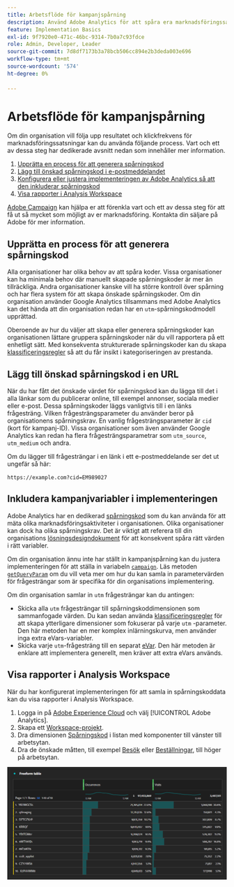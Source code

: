 ```yaml
---
title: Arbetsflöde för kampanjspårning
description: Använd Adobe Analytics för att spåra era marknadsföringssatsningar.
feature: Implementation Basics
exl-id: 9f7920e0-471c-46bc-9314-7b0a7c93fdce
role: Admin, Developer, Leader
source-git-commit: 7d8df7173b3a78bcb506cc894e2b3deda003e696
workflow-type: tm+mt
source-wordcount: '574'
ht-degree: 0%

---
```


# Arbetsflöde för kampanjspårning

Om din organisation vill följa upp resultatet och klickfrekvens för marknadsföringssatsningar kan du använda följande process. Vart och ett av dessa steg har dedikerade avsnitt nedan som innehåller mer information.

1. [Upprätta en process för att generera spårningskod](#establish-a-tracking-code-generation-process)
1. [Lägg till önskad spårningskod i e-postmeddelandet](#add-the-desired-tracking-code-to-the-email)
1. [Konfigurera eller justera implementeringen av Adobe Analytics så att den inkluderar spårningskod](#include-campaign-variables-in-your-implementation)
1. [Visa rapporter i Analysis Workspace](#view-the-reports-in-analysis-workspace)

[Adobe Campaign](https://business.adobe.com/products/campaign/adobe-campaign.html) kan hjälpa er att förenkla vart och ett av dessa steg för att få ut så mycket som möjligt av er marknadsföring. Kontakta din säljare på Adobe för mer information.

## Upprätta en process för att generera spårningskod

Alla organisationer har olika behov av att spåra koder. Vissa organisationer kan ha minimala behov där manuellt skapade spårningskoder är mer än tillräckliga. Andra organisationer kanske vill ha större kontroll över spårning och har flera system för att skapa önskade spårningskoder. Om din organisation använder Google Analytics tillsammans med Adobe Analytics kan det hända att din organisation redan har en `utm`-spårningskodmodell upprättad.

Oberoende av hur du väljer att skapa eller generera spårningskoder kan organisationen lättare gruppera spårningskoder när du vill rapportera på ett enhetligt sätt. Med konsekventa strukturerade spårningskoder kan du skapa [klassificeringsregler](/help/components/classifications/crb/classification-rule-builder.md) så att du får insikt i kategoriseringen av prestanda.

## Lägg till önskad spårningskod i en URL

När du har fått det önskade värdet för spårningskod kan du lägga till det i alla länkar som du publicerar online, till exempel annonser, sociala medier eller e-post. Dessa spårningskoder läggs vanligtvis till i en länks frågesträng. Vilken frågesträngsparameter du använder beror på organisationens spårningskrav. En vanlig frågesträngsparameter är `cid` (kort för kampanj-ID). Vissa organisationer som även använder Google Analytics kan redan ha flera frågesträngsparametrar som `utm_source`, `utm_medium` och andra.

Om du lägger till frågesträngar i en länk i ett e-postmeddelande ser det ut ungefär så här:

```text
https://example.com?cid=EM989027
```

## Inkludera kampanjvariabler i implementeringen

Adobe Analytics har en dedikerad [spårningskod](/help/components/dimensions/tracking-code.md) som du kan använda för att mäta olika marknadsföringsaktiviteter i organisationen. Olika organisationer kan dock ha olika spårningskrav. Det är viktigt att referera till din organisations [lösningsdesigndokument](../prepare/solution-design.md) för att konsekvent spåra rätt värden i rätt variabler.

Om din organisation ännu inte har ställt in kampanjspårning kan du justera implementeringen för att ställa in variabeln [`campaign`](/help/implement/vars/page-vars/campaign.md). Läs metoden [`getQueryParam`](/help/implement/vars/plugins/getqueryparam.md) om du vill veta mer om hur du kan samla in parametervärden för frågesträngar som är specifika för din organisations implementering.

Om din organisation samlar in `utm` frågesträngar kan du antingen:

* Skicka alla `utm` frågesträngar till spårningskoddimensionen som sammanfogade värden. Du kan sedan använda [klassificeringsregler](/help/components/classifications/crb/classification-rule-builder.md) för att skapa ytterligare dimensioner som fokuserar på varje `utm` -parameter. Den här metoden har en mer komplex inlärningskurva, men använder inga extra eVars-variabler.
* Skicka varje `utm`-frågesträng till en separat [eVar](/help/components/dimensions/evar.md). Den här metoden är enklare att implementera generellt, men kräver att extra eVars används.

## Visa rapporter i Analysis Workspace

När du har konfigurerat implementeringen för att samla in spårningskoddata kan du visa rapporter i Analysis Workspace.

1. Logga in på [Adobe Experience Cloud](https://experience.adobe.com) och välj [!UICONTROL Adobe Analytics].
1. Skapa ett [Workspace-projekt](/help/analyze/analysis-workspace/build-workspace-project/freeform-overview.md).
1. Dra dimensionen [Spårningskod](/help/components/dimensions/tracking-code.md) i listan med komponenter till vänster till arbetsytan.
1. Dra de önskade måtten, till exempel [Besök](/help/components/metrics/visits.md) eller [Beställningar](/help/components/metrics/orders.md), till höger på arbetsytan.

![Kampanjspårningsrapport](../assets/campaign-tracking-report.png)
